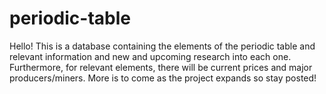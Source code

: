 # periodic-table
Hello! This is a database containing the elements of the periodic table and relevant information and new and upcoming research into each one. Furthermore, for relevant elements, there will be current prices and major producers/miners. More is to come as the project expands so stay posted!
